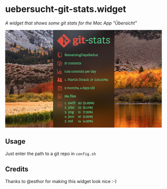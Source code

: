 # uebersucht-git-stats.widget
*A widget that shows some git stats for the Mac App "Übersicht"*

![](screenshot.png)

## Usage
Just enter the path to a git repo in `config.sh`

## Credits
Thanks to @esthor for making this widget look nice :-)
